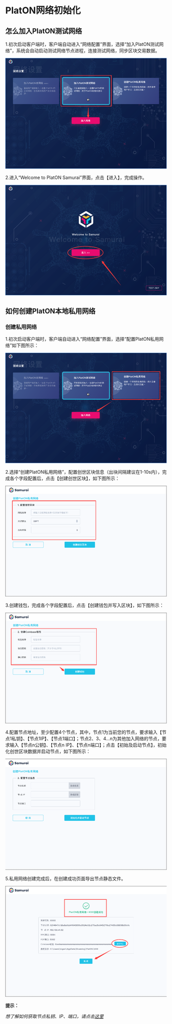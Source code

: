 # PlatON网络初始化

## <a name="join_net"></a>怎么加入PlatON测试网络

1.初次启动客户端时，客户端自动进入“网络配置”界面，选择“加入PlatON测试网络”，系统会自动启动测试网络节点进程，连接测试网络，同步区块交易数据。

![Image text](image/Testnet-cn.png)

2.进入“Welcome to PlatON Samurai”界面，点击【进入】，完成操作。

![Image text](image/Welcome_to_Samurai-cn.png)


## <a name="create_private"></a>如何创建PlatON本地私用网络

### 创建私用网络

1.初次启动客户端时，客户端自动进入“网络配置”界面，选择“配置PlatON私用网络”如下图所示：

![Image text](image/private-net-cn.png)

2.选择“创建PlatON私用网络”，配置创世区块信息（出块间隔建议在1-10s内），完成各个字段配置后，点击【创建创世区块】，如下图所示：

![Image text](image/Genesis_Block-cn.png)

3.创建钱包，完成各个字段配置后，点击【创建钱包并写入区块】，如下图所示：

![Image text](image/Wallet_creation-cn.png)

4.配置节点地址，至少配置4个节点，其中，节点1为当前您的节点，要求输入【节点1私钥】、【节点1IP】、【节点1端口】；节点2、3、4...n为其他加入网络的节点，要求输入【节点n公钥】、【节点n IP】、【节点n端口】；点击【初始及启动节点】，初始化创世区块数据并启动节点，如下图所示：

![Image text](image/Set_nodes-cn.png)

5.私用网络创建完成后，在创建成功页面导出节点静态文件。

![Image text](image/Private-net_success-cn.png)

**提示：**

*想了解如何获取节点私钥、IP、端口，请点击[这里](zh-cn/[Chinese-Simplified]-%e7%a7%81%e6%9c%89%e7%bd%91%e7%bb%9c)*




